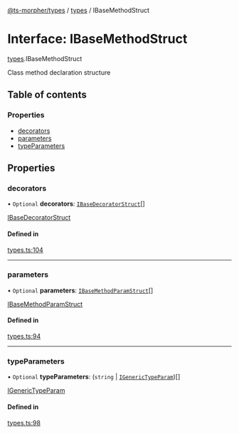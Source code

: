 [@ts-morpher/types](../README.md) / [types](../modules/types.md) / IBaseMethodStruct

# Interface: IBaseMethodStruct

[types](../modules/types.md).IBaseMethodStruct

Class method declaration structure

## Table of contents

### Properties

- [decorators](types.IBaseMethodStruct.md#decorators)
- [parameters](types.IBaseMethodStruct.md#parameters)
- [typeParameters](types.IBaseMethodStruct.md#typeparameters)

## Properties

### decorators

• `Optional` **decorators**: [`IBaseDecoratorStruct`](types.IBaseDecoratorStruct.md)[]

[IBaseDecoratorStruct](types.IBaseDecoratorStruct.md)

#### Defined in

[types.ts:104](https://github.com/linbudu599/morpher/blob/4a52d4d/packages/types/src/types.ts#L104)

___

### parameters

• `Optional` **parameters**: [`IBaseMethodParamStruct`](types.IBaseMethodParamStruct.md)[]

[IBaseMethodParamStruct](types.IBaseMethodParamStruct.md)

#### Defined in

[types.ts:94](https://github.com/linbudu599/morpher/blob/4a52d4d/packages/types/src/types.ts#L94)

___

### typeParameters

• `Optional` **typeParameters**: (`string` \| [`IGenericTypeParam`](types.IGenericTypeParam.md))[]

[IGenericTypeParam](types.IGenericTypeParam.md)

#### Defined in

[types.ts:98](https://github.com/linbudu599/morpher/blob/4a52d4d/packages/types/src/types.ts#L98)
